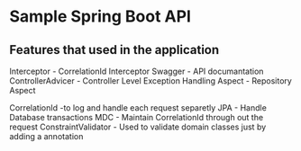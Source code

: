 # Sample Spring Boot API

## Features that used in the application

Interceptor - CorrelationId Interceptor
Swagger - API documantation 
ControllerAdvicer - Controller Level Exception Handling
Aspect - Repository Aspect 


CorrelationId -to log and handle each request separetly
JPA - Handle Database transactions
MDC - Maintain CorrelationId through out the request 
ConstraintValidator - Used to validate domain classes just by adding a annotation 


